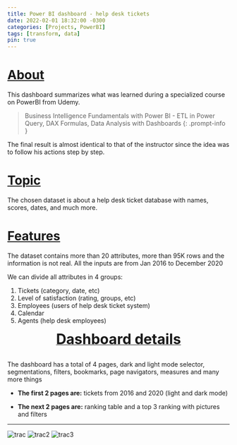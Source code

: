 ```yaml
---
title: Power BI dashboard - help desk tickets
date: 2022-02-01 18:32:00 -0300
categories: [Projects, PowerBI]
tags: [transform, data]
pin: true
---
```


# <u>About</u>

This dashboard summarizes what was learned during a specialized course on PowerBI from Udemy. 

> Business Intelligence Fundamentals with Power BI - ETL in Power Query, DAX Formulas, Data Analysis with Dashboards
{: .prompt-info }

The final result is almost identical to that of the instructor since the idea was to follow his actions step by step.

# <u>Topic</u>

The chosen dataset is about a help desk ticket database with names, scores, dates, and much more.

# <u>Features</u>

The dataset contains more than 20 attributes, more than 95K rows and the information is not real. All the inputs are from Jan 2016 to December 2020

We can divide all attributes in 4 groups: 

1. Tickets (category, date, etc)
2. Level of satisfaction (rating, groups, etc)
3. Employees (users of help desk ticket system)
4. Calendar
5. Agents (help desk employees)

<div style="text-align:center;padding-bottom:15px;"> <u><b><font size="6">Dashboard details</font></b></u> </div>

The dashboard has a total of 4 pages, dark and light mode selector, segmentations, filters, bookmarks, page navigators, measures and many more things

- **The first 2 pages are:** tickets from 2016 and 2020 (light and dark mode)

- **The next 2 pages are:** ranking table and a top 3 ranking with pictures and filters

___

![trac](\img\posts\web-scraping\trac.png)
![trac2](\img\posts\web-scraping\trac2.png)
![trac3](\img\posts\web-scraping\trac3.png)